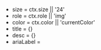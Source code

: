 - size = ctx.size || '24' 
- role = ctx.role || 'img' 
- color = ctx.color || 'currentColor' 
- title = {} 
- desc = {} 
- ariaLabel =  <icon file name>  